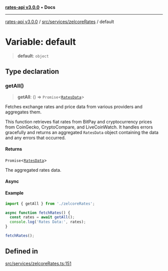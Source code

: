 [**rates-api v3.0.0**](../../../../README.md) • **Docs**

***

[rates-api v3.0.0](../../../../modules.md) / [src/services/zelcoreRates](../README.md) / default

# Variable: default

> **default**: `object`

## Type declaration

### getAll()

> **getAll**: () => `Promise`\<[`RatesData`](../../../types/type-aliases/RatesData.md)\>

Fetches exchange rates and price data from various providers and aggregates them.

This function retrieves fiat rates from BitPay and cryptocurrency prices from CoinGecko,
CryptoCompare, and LiveCoinWatch. It handles errors gracefully and returns an aggregated
`RatesData` object containing the data and any errors that occurred.

#### Returns

`Promise`\<[`RatesData`](../../../types/type-aliases/RatesData.md)\>

The aggregated rates data.

#### Async

#### Example

```typescript
import { getAll } from './zelcoreRates';

async function fetchRates() {
  const rates = await getAll();
  console.log('Rates Data:', rates);
}

fetchRates();
```

## Defined in

[src/services/zelcoreRates.ts:151](https://github.com/ZelCore-io/rates-api/blob/691ee3db71a277710156f53a41c1ecb57cce5d58/src/services/zelcoreRates.ts#L151)

